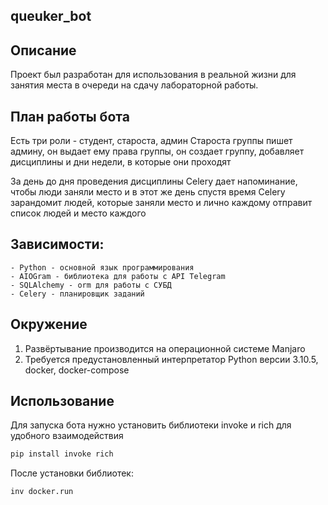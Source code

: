 ## queuker_bot

## Описание

Проект был разработан для использования в реальной жизни для занятия места
в очереди на сдачу лабораторной работы.

## План работы бота

Есть три роли - студент, староста, админ
Староста группы пишет админу, он выдает ему права группы, он создает группу,
добавляет дисциплины и дни недели, в которые они проходят

За день до дня проведения дисциплины Celery дает напоминание, чтобы люди
заняли место и в этот же день спустя время Celery зарандомит людей, которые
заняли место и лично каждому отправит список людей и место каждого

## Зависимости:

    - Python - основной язык программирования
    - AIOGram - библиотека для работы с API Telegram
    - SQLAlchemy - orm для работы с СУБД
    - Celery - планировщик заданий

## Окружение

1. Развёртывание производится на операционной системе Manjaro
1. Требуется предустановленный интерпретатор Python версии 3.10.5, docker, docker-compose

## Использование

Для запуска бота нужно установить библиотеки invoke и rich для удобного
взаимодействия

```bash
pip install invoke rich
```

После установки библиотек:

```bash
inv docker.run
```